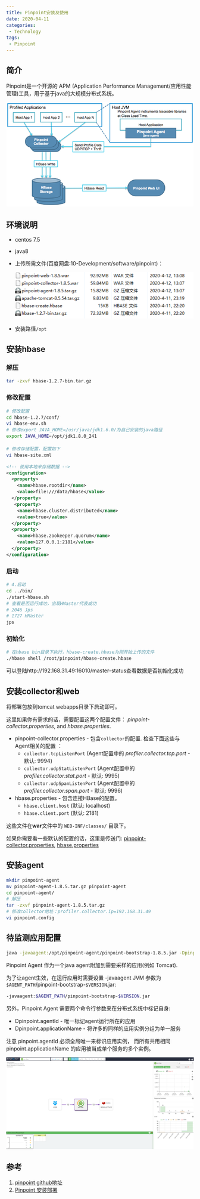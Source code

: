 ```yaml
---
title: Pinpoint安装及使用
date: 2020-04-11
categories: 
 - Technology
tags: 
 - Pinpoint
---
```


## 简介

Pinpoint是一个开源的 APM (Application Performance Management/应用性能管理)工具，用于基于java的大规模分布式系统。

![](./assets/pinpoint/structure.png)

## 环境说明

- centos 7.5

- java8

- 上传所需文件(百度网盘:10-Development/software/pinpoint)：

  ![](./assets/pinpoint/files.png)

- 安装路径`/opt`

## 安装hbase

### 解压

```bash
tar -zxvf hbase-1.2.7-bin.tar.gz
```

### 修改配置

```bash
# 修改配置
cd hbase-1.2.7/conf/
vi hbase-env.sh
# 修改export JAVA_HOME=/usr/java/jdk1.6.0/为自己安装的java路径
export JAVA_HOME=/opt/jdk1.8.0_241

# 修改存储配置，配置如下
vi hbase-site.xml
```

```xml
<!-- 使用本地来存储数据 -->
<configuration>
  <property>
    <name>hbase.rootdir</name>
    <value>file:///data/hbase</value>
  </property>
   <property>
    <name>hbase.cluster.distributed</name>
    <value>true</value>
  </property>
  <property>
    <name>hbase.zookeeper.quorum</name>
    <value>127.0.0.1:2181</value>
  </property>
</configuration>
```

### 启动

```bash
# 4.启动
cd ../bin/
./start-hbase.sh 
# 查看是否运行成功，出现HMaster代表成功
# 2046 Jps
# 1727 HMaster
jps
```

### 初始化

```bash
# 在hbase bin目录下执行，hbase-create.hbase为刚开始上传的文件
./hbase shell /root/pinpoint/hbase-create.hbase
```

可以登陆http://192.168.31.49:16010/master-status查看数据是否初始化成功

## 安装collector和web

将部署包放到tomcat webapps目录下启动即可。

这里如果你有需求的话，需要配置这两个配置文件： *pinpoint-collector.properties*, and *hbase.properties*.

- pinpoint-collector.properties - 包含`collector`的配置. 检查下面这些与Agent相关的配置 ：
  - `collector.tcpListenPort` (Agent配置中的 *profiler.collector.tcp.port* - 默认: 9994)
  - `collector.udpStatListenPort` (Agent配置中的 *profiler.collector.stat.port* - 默认: 9995)
  - `collector.udpSpanListenPort` (Agent配置中的 *profiler.collector.span.port* - 默认: 9996)
- hbase.properties - 包含连接HBase的配置。
  - `hbase.client.host` (默认: localhost)
  - `hbase.client.port` (默认: 2181)

这些文件在**war**文件中的 `WEB-INF/classes/` 目录下。

如果你需要看一些默认的配置的话，这里是传送门: [pinpoint-collector.properties](https://github.com/naver/pinpoint/blob/master/collector/src/main/resources/pinpoint-collector.properties), [hbase.properties](https://github.com/naver/pinpoint/blob/master/collector/src/main/resources/hbase.properties)

## 安装agent

```bash
mkdir pinpoint-agent
mv pinpoint-agent-1.8.5.tar.gz pinpoint-agent
cd pinpoint-agent/
# 解压
tar -zxvf pinpoint-agent-1.8.5.tar.gz
# 修改collector地址：profiler.collector.ip=192.168.31.49
vi pinpoint.config
```

## 待监测应用配置

```bash
java -javaagent:/opt/pinpoint-agent/pinpoint-bootstrap-1.8.5.jar -Dpinpoint.agentId=bfans -Dpinpoint.applicationName=sys-rbac -jar sys-rbac-0.0.1-SNAPSHOT.jar &
```

Pinpoint Agent 作为一个java agent附加到需要采样的应用(例如 Tomcat).

为了让agent生效，在运行应用时需要设置 -javaagent JVM 参数为` $AGENT_PATH`/pinpoint-bootstrap-​`$VERSION`.jar:

```bash
-javaagent:$AGENT_PATH/pinpoint-bootstrap-$VERSION.jar
```

另外，Pinpoint Agent 需要两个命令行参数来在分布式系统中标记自身:

- Dpinpoint.agentId - 唯一标记agent运行所在的应用
- Dpinpoint.applicationName - 将许多的同样的应用实例分组为单一服务

注意 pinpoint.agentId 必须全局唯一来标识应用实例， 而所有共用相同 pinpoint.applicationName 的应用被当成单个服务的多个实例。

![](./assets/pinpoint/app.png)

## 参考

1. [pinpoint github地址](https://github.com/naver/pinpoint)
2. [Pinpoint 安装部署](https://www.cnblogs.com/yyhh/p/6106472.html)

